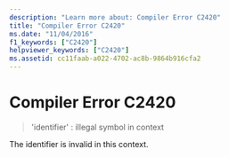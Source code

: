 ```yaml
---
description: "Learn more about: Compiler Error C2420"
title: "Compiler Error C2420"
ms.date: "11/04/2016"
f1_keywords: ["C2420"]
helpviewer_keywords: ["C2420"]
ms.assetid: cc11faab-a022-4702-ac8b-9864b916cfa2
---
```

# Compiler Error C2420

> 'identifier' : illegal symbol in context

The identifier is invalid in this context.
